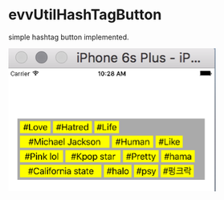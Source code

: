 # evvUtilHashTagButton

simple hashtag button implemented.

![sample image](https://raw.githubusercontent.com/ever8greener/evvUtilHashTagButton/e585896c276553ff7a7849db2a5326e00f5f8962/evvHashTags.png)
